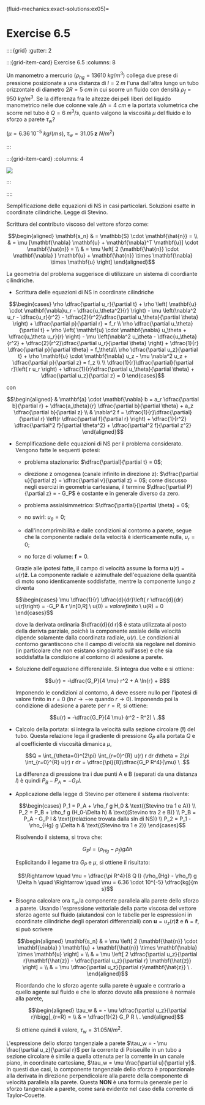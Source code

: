 (fluid-mechanics:exact-solutions:ex05)=
# Exercise 6.5

::::{grid}
:gutter: 2

:::{grid-item-card} Exercise 6.5
:columns: 8

Un manometro a mercurio ($\rho_{hg} = 13610 \  kg/m^3$)
collega due prese di pressione posizionate a una distanza di $l = 2 \ 
m$ l'una dall'altra lungo un tubo orizzontale di diametro $2R = 5 \ cm$
 in cui scorre un fluido con densità $\rho_{f} = 950 \
kg/m^3$. Se la differenza fra le altezze dei peli liberi del 
liquido manometrico nelle due colonne
vale $\Delta h = 4 \ cm$ e la portata volumetrica che scorre nel tubo è 
$Q= 6\ m^3/s$,
quanto valgono la viscosità $\mu$ del fluido e lo sforzo a parete
$\tau_w$?

($\mu = 6.36\,10^{-5} \ kg/(m\, s)$,
$\tau_w = 31.05\, \mathbf{z}\ N/m^2$)

:::

:::{grid-item-card}
:columns: 4

![](../../fig/slnEsatte-poiseuille.png)

:::

::::

Semplificazione delle equazioni di NS in casi particolari. Soluzioni
esatte in coordinate cilindriche. Legge di Stevino.

Scrittura del contributo viscoso del vettore sforzo come:

$$\begin{aligned}
  \mathbf{s_n} & = \mathbb{S} \cdot \mathbf{\hat{n}} = \\
           & = \mu [\mathbf{\nabla} \mathbf{u} + \mathbf{\nabla}^T \mathbf{u}] \cdot \mathbf{\hat{n}} = \\
           & = \mu \left[ 2 (\mathbf{\hat{n}} \cdot \mathbf{\nabla} ) \mathbf{u} + \mathbf{\hat{n}} \times \mathbf{\nabla} \times \mathbf{u}  \right]
\end{aligned}$$

La geometria del problema suggerisce di utilizzare un sistema di
coordiante cilindriche.

-   Scrittura delle equazioni di NS in coordinate cilindriche

   $$\begin{cases}
    \rho \dfrac{\partial u_r}{\partial t}
    + \rho \left( \mathbf{u} \cdot \mathbf{\nabla}u_r - \dfrac{u_\theta^2}{r} \right)
    - \mu \left(\nabla^2 u_r 
       - \dfrac{u_r}{r^2} 
       - \dfrac{2}{r^2}\dfrac{\partial u_\theta}{\partial \theta} \right)  
       + \dfrac{\partial p}{\partial r} = f_r \\
    \rho \dfrac{\partial u_\theta}{\partial t}
    + \rho \left( \mathbf{u} \cdot \mathbf{\nabla} u_\theta + \dfrac{u_\theta u_r}{r} \right)
    - \mu \left(\nabla^2 u_\theta 
       - \dfrac{u_\theta}{r^2} 
       + \dfrac{2}{r^2}\dfrac{\partial u_r}{\partial \theta}  \right) 
    + \dfrac{1}{r} \dfrac{\partial p}{\partial \theta} = f_\theta\\
    \rho \dfrac{\partial u_z}{\partial t}
    + \rho \mathbf{u} \cdot \mathbf{\nabla} u_z
    - \mu \nabla^2 u_z
    + \dfrac{\partial p}{\partial z} = f_z \\ \\
    \dfrac{1}{r}\dfrac{\partial}{\partial r}\left( r u_r \right) 
    + \dfrac{1}{r}\dfrac{\partial u_\theta}{\partial \theta} 
    + \dfrac{\partial u_z}{\partial z} = 0
   \end{cases}$$

   con

   $$\begin{aligned}
      & \mathbf{a} \cdot \mathbf{\nabla} b = a_r \dfrac{\partial b}{\partial r} 
         + \dfrac{a_\theta}{r} \dfrac{\partial b}{\partial \theta}  
         + a_z \dfrac{\partial b}{\partial z} \\
      & \nabla^2 f = \dfrac{1}{r}\dfrac{\partial}{\partial r}
                          \left(r \dfrac{\partial f}{\partial r} \right) +
                   \dfrac{1}{r^2} \dfrac{\partial^2 f}{\partial \theta^2} + 
                   \dfrac{\partial^2 f}{\partial z^2} 
      \end{aligned}$$

-   Semplificazione delle equazioni di NS per il problema considerato.
    Vengono fatte le sequenti ipotesi:

    -   problema stazionario: $\dfrac{\partial}{\partial t} = 0$;

    -   direzione z omogenea (canale infinito in direzione z):
        $\dfrac{\partial u}{\partial z} = \dfrac{\partial v}{\partial z} = 0$;
        come discusso negli esercizi in geometria cartesiana, il termine
        $\dfrac{\partial P}{\partial z} = - G_P$ è costante e in
        generale diverso da zero.

    -   problema assialsimmetrico:
        $\dfrac{\partial}{\partial \theta} = 0$;

    -   no swirl: $u_{\theta} = 0$;

    -   dall'incomprimibilità e dalle condizioni al contorno a parete,
        segue che la componente radiale della velocità è identicamente
        nulla, $u_r = 0$;

    -   no forze di volume: $\mathbf{f} = 0$.

    Grazie alle ipotesi fatte, il campo di velocità assume la forma
    $\mathbf{u}(\mathbf{r}) = u(r) \mathbf{\hat{z}}$. La componente radiale e
    azimuthale dell'equazione della quantità di moto sono identicamente
    soddisfatte, mentre la componente lungo $z$ diventa

    $$\begin{cases}
         \mu \dfrac{1}{r} \dfrac{d}{dr}\left( r \dfrac{d}{dr} u(r)\right) = -G_P & r \in[0,R] \\
        u(0) = $valore finito$  \\ u(R) = 0
      \end{cases}$$

      dove la derivata ordinaria $\dfrac{d}{d r}$ è stata
    utilizzata al posto della derivta parziale, poichè la componente
    assiale della velocità dipende solamente dalla coordinata radiale,
    $u(r)$. Le condizioni al contorno garantiscono che il campo di
    velocità sia regolare nel dominio (in particolare che non esistano
    singolarità sull'asse) e che sia soddisfatta la condizione al
    contorno di adesione a parete.

-   Soluzione dell'equazione differenziale. Si integra due volte e si
    ottiene: 

    $$u(r) = -\dfrac{G_P}{4 \mu} r^2 + A \ln{r} + B$$ 

    Imponendo
    le condizioni al contorno, $A$ deve essere nullo per l'ipotesi di
    valore finito in $r=0$ ($\ln r \rightarrow -\infty$ quando
    $r \rightarrow 0$). Imponendo poi la condizione di adesione a parete
    per $r=R$, si ottiene:

    $$u(r) = -\dfrac{G_P}{4 \mu} (r^2 - R^2) \ .$$

-   Calcolo della portata: si integra la velocità sulla sezione
    circolare (**!**) del tubo. Questa relazione lega il gradiente di
    pressione $G_P$ alla portata $Q$ e al coefficiente di viscosità
    dimanica $\mu$,

    $$Q = \int_{\theta=0}^{2\pi} \int_{r=0}^{R} u(r) r dr d\theta = 
      2\pi \int_{r=0}^{R} u(r) r dr =
      \dfrac{\pi}{8}\dfrac{G_P R^4}{\mu} \ .$$

    La differenza di pressione tra i due punti A e B (separati da una
    distanza $l$) è quindi $P_B - P_A = -G_P l$.

-   Applicazione della legge di Stevino per ottenere il sistema
    risolvente:

    $$\begin{cases}
      P_1 = P_A + \rho_f g H_0 & \text{(Stevino tra 1 e A)} \\
      P_2 = P_B + \rho_f g (H_0-\Delta h) & \text{(Stevino tra 2 e B)} \\
      P_B = P_A - G_P l & \text{(relazione trovata dalla sln di NS)} \\
      P_2 = P_1 - \rho_{Hg} g \Delta h & \text{(Stevino tra 1 e 2)}
    \end{cases}$$

    Risolvendo il sistema, si trova che:

    $$G_P l = (\rho_{Hg} - \rho_f) g \Delta h$$

    Esplicitando il legame tra $G_P$ e $\mu$, si ottiene il risultato:

    $$\Rightarrow \quad \mu = \dfrac{\pi R^4}{8 Q l} (\rho_{Hg} - \rho_f) g \Delta h \quad \Rightarrow \quad \mu = 6.36 \cdot 10^{-5} \dfrac{kg}{m s}$$

-   Bisogna calcolare ora $\tau_w$,la componente parallela alla parete
    dello sforzo a parete. Usando l'espressione vettoriale della parte
    viscosa del vettore sforzo agente sul fluido (aiutandosi con le
    tabelle per le espressioni in coordinate cilindriche degli operatori
    differenziali) con $\mathbf{u} = u_z(r)\mathbf{\hat{z}}$ e
    $\mathbf{\hat{n}} = \mathbf{\hat{r}}$, si può scrivere

    $$\begin{aligned}
       \mathbf{s_n} & = \mu \left[ 2 (\mathbf{\hat{n}} \cdot \mathbf{\nabla} ) \mathbf{u} + \mathbf{\hat{n}} \times \mathbf{\nabla} \times \mathbf{u}  \right] = \\
                & = \mu \left[ 2 \dfrac{\partial u_z}{\partial r}\mathbf{\hat{z}} - \dfrac{\partial u_z}{\partial r} \mathbf{\hat{z}} \right] = \\
                & = \mu \dfrac{\partial u_z}{\partial r}\mathbf{\hat{z}} \ .
    \end{aligned}$$ 

    Ricordando che lo sforzo agente sulla parete è
    uguale e contrario a quello agente sul fluido e che lo sforzo dovuto
    alla pressione è normale alla parete,

    $$\begin{aligned}
       \tau_w & = - \mu \dfrac{\partial u_z}{\partial r}\bigg|_{r=R} = \\
              & = \dfrac{1}{2} G_P R \ .
    \end{aligned}$$ 

    Si ottiene quindi il valore, $\tau_w = 31.05 N/m^2$.

L'espressione dello sforzo tangenziale a parete
$\tau_w = - \mu \frac{\partial u_z}{\partial r}$ per la corrente di
Poiseuille in un tubo a sezione circolare è simile a quella ottenuta per
la corrente in un canale piano, in coordinate cartesiane,
$\tau_w = \mu \frac{\partial u}{\partial y}$. In questi due casi, la
componente tangenziale dello sforzo è proporzionale alla derivata in
direzione perpendicolare alla parete della componente di velocità
parallela alla parete. Questa **NON** è una formula generale per lo
sforzo tangenziale a parete, come sarà evidente nel caso della corrente
di Taylor-Couette.
